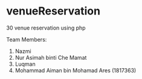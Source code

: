 # venueReservation
30 venue reservation using php

Team Members:

1) Nazmi
2) Nur Asimah binti Che Mamat
3) Luqman
4) Mohammad Aiman bin Mohamad Ares (1817363)
